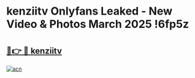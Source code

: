 # kenziitv Onlyfans Leaked - New Video & Photos March 2025 !6fp5z

# <h2><a href="https://5v1p63.iuczelnia.edu.pl?title=kenziitv&ref=6fp5z">🔗👉 🔴 kenziitv</a></h2>

[![acn](https://github.com/user-attachments/assets/0f9c940e-d8b0-45ae-aac7-cd30a18b3e1c)](https://5v1p63.iuczelnia.edu.pl?title=kenziitv&ref=6fp5z)

